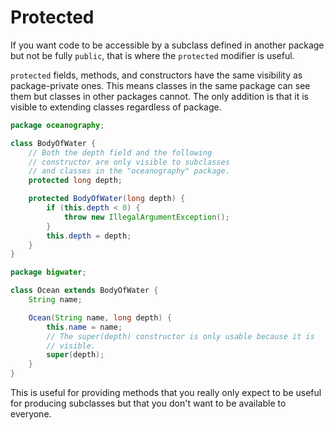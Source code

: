 # Protected

If you want code to be accessible by a subclass defined in another package
but not be fully `public`, that is where the `protected` modifier is useful.

`protected` fields, methods, and constructors have the same visibility as package-private ones.
This means classes in the same package can see them but classes in other packages cannot.
The only addition is that it is visible to extending classes regardless of package.

```java
package oceanography;

class BodyOfWater {
    // Both the depth field and the following
    // constructor are only visible to subclasses
    // and classes in the "oceanography" package.
    protected long depth;

    protected BodyOfWater(long depth) {
        if (this.depth < 0) {
            throw new IllegalArgumentException();
        }
        this.depth = depth;
    }
}
```

```java
package bigwater;

class Ocean extends BodyOfWater {
    String name;

    Ocean(String name, long depth) {
        this.name = name;
        // The super(depth) constructor is only usable because it is
        // visible.
        super(depth);
    }
}
```

This is useful for providing methods that you really only expect to be useful for
producing subclasses but that you don't want to be available to everyone.